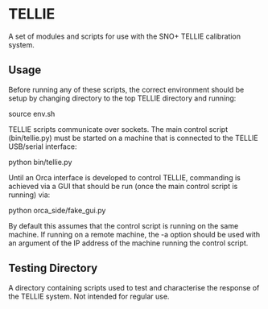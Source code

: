 # TELLIE

A set of modules and scripts for use with the SNO+ TELLIE calibration system.

## Usage

Before running any of these scripts, the correct environment should be setup by changing directory to the top TELLIE directory and running:

source env.sh

TELLIE scripts communicate over sockets.  The main control script (bin/tellie.py) must be started on a machine that is connected to the TELLIE USB/serial interface:

python bin/tellie.py

Until an Orca interface is developed to control TELLIE, commanding is achieved via a GUI that should be run (once the main control script is running) via:

python orca_side/fake_gui.py

By default this assumes that the control script is running on the same machine.  If running on a remote machine, the -a option should be used with an argument of the IP address of the machine running the control script.

## Testing Directory

A directory containing scripts used to test and characterise the response of the TELLIE system.  Not intended for regular use.
